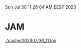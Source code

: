 Sun Jul 30 11:26:04 AM EEST 2023
# JAM
<a href='./cache/202307/30_11.log'>./cache/202307/30_11.log</a>
